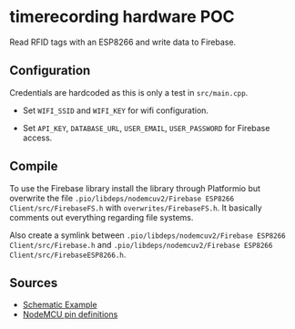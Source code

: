# timerecording hardware POC

Read RFID tags with an ESP8266 and write data to Firebase.

## Configuration

Credentials are hardcoded as this is only a test in `src/main.cpp`.

- Set `WIFI_SSID` and `WIFI_KEY` for wifi configuration.

- Set `API_KEY`, `DATABASE_URL`, `USER_EMAIL`, `USER_PASSWORD` for Firebase access.

## Compile

To use the Firebase library install the library through Platformio but overwrite the file `.pio/libdeps/nodemcuv2/Firebase ESP8266 Client/src/FirebaseFS.h` with `overwrites/FirebaseFS.h`.
It basically comments out everything regarding file systems.

Also create a symlink between `.pio/libdeps/nodemcuv2/Firebase ESP8266 Client/src/Firebase.h` and `.pio/libdeps/nodemcuv2/Firebase ESP8266 Client/src/FirebaseESP8266.h`.

## Sources

- [Schematic Example](https://miliohm.com/rc522-rfid-reader-with-nodemcu/)
- [NodeMCU pin definitions](https://github.com/esp8266/Arduino/blob/master/variants/nodemcu/pins_arduino.h)
